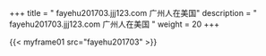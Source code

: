 +++
title = "  fayehu201703.jjj123.com 广州人在美国"
description = "  fayehu201703.jjj123.com 广州人在美国  "
weight = 20
+++

{{< myframe01 src="fayehu201703" >}}

